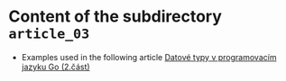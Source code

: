 # Content of the subdirectory `article_03`

  * Examples used in the following article
  [Datové typy v programovacím jazyku Go (2.část)](https://www.root.cz/clanky/datove-typy-v-programovacim-jazyku-go-2-cast/)

